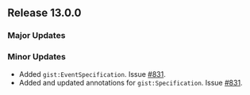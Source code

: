 
## Release 13.0.0

### Major Updates

### Minor Updates
- Added `gist:EventSpecification`. Issue [#831](https://github.com/semanticarts/gist/issues/831).
- Added and updated annotations for `gist:Specification`. Issue [#831](https://github.com/semanticarts/gist/issues/831).
